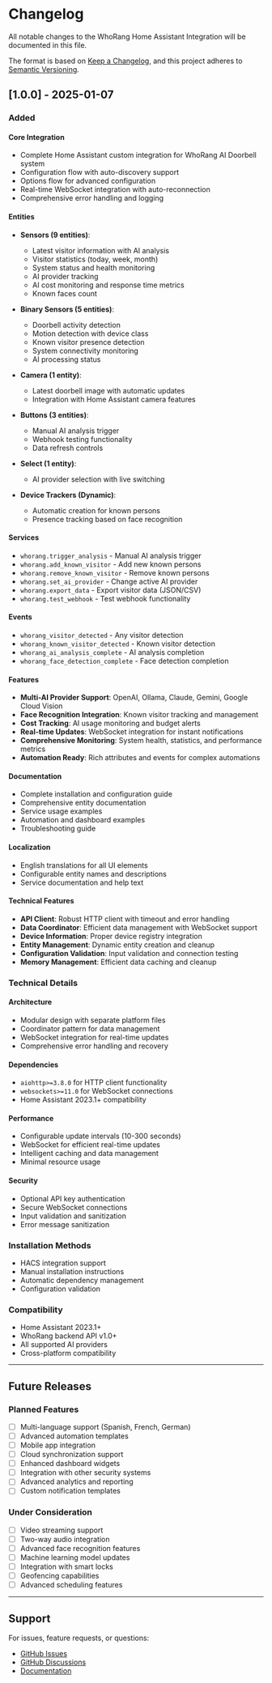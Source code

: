# Changelog

All notable changes to the WhoRang Home Assistant Integration will be documented in this file.

The format is based on [Keep a Changelog](https://keepachangelog.com/en/1.0.0/),
and this project adheres to [Semantic Versioning](https://semver.org/spec/v2.0.0.html).

## [1.0.0] - 2025-01-07

### Added

#### Core Integration
- Complete Home Assistant custom integration for WhoRang AI Doorbell system
- Configuration flow with auto-discovery support
- Options flow for advanced configuration
- Real-time WebSocket integration with auto-reconnection
- Comprehensive error handling and logging

#### Entities
- **Sensors (9 entities)**:
  - Latest visitor information with AI analysis
  - Visitor statistics (today, week, month)
  - System status and health monitoring
  - AI provider tracking
  - AI cost monitoring and response time metrics
  - Known faces count

- **Binary Sensors (5 entities)**:
  - Doorbell activity detection
  - Motion detection with device class
  - Known visitor presence detection
  - System connectivity monitoring
  - AI processing status

- **Camera (1 entity)**:
  - Latest doorbell image with automatic updates
  - Integration with Home Assistant camera features

- **Buttons (3 entities)**:
  - Manual AI analysis trigger
  - Webhook testing functionality
  - Data refresh controls

- **Select (1 entity)**:
  - AI provider selection with live switching

- **Device Trackers (Dynamic)**:
  - Automatic creation for known persons
  - Presence tracking based on face recognition

#### Services
- `whorang.trigger_analysis` - Manual AI analysis trigger
- `whorang.add_known_visitor` - Add new known persons
- `whorang.remove_known_visitor` - Remove known persons
- `whorang.set_ai_provider` - Change active AI provider
- `whorang.export_data` - Export visitor data (JSON/CSV)
- `whorang.test_webhook` - Test webhook functionality

#### Events
- `whorang_visitor_detected` - Any visitor detection
- `whorang_known_visitor_detected` - Known visitor detection
- `whorang_ai_analysis_complete` - AI analysis completion
- `whorang_face_detection_complete` - Face detection completion

#### Features
- **Multi-AI Provider Support**: OpenAI, Ollama, Claude, Gemini, Google Cloud Vision
- **Face Recognition Integration**: Known visitor tracking and management
- **Cost Tracking**: AI usage monitoring and budget alerts
- **Real-time Updates**: WebSocket integration for instant notifications
- **Comprehensive Monitoring**: System health, statistics, and performance metrics
- **Automation Ready**: Rich attributes and events for complex automations

#### Documentation
- Complete installation and configuration guide
- Comprehensive entity documentation
- Service usage examples
- Automation and dashboard examples
- Troubleshooting guide

#### Localization
- English translations for all UI elements
- Configurable entity names and descriptions
- Service documentation and help text

#### Technical Features
- **API Client**: Robust HTTP client with timeout and error handling
- **Data Coordinator**: Efficient data management with WebSocket support
- **Device Information**: Proper device registry integration
- **Entity Management**: Dynamic entity creation and cleanup
- **Configuration Validation**: Input validation and connection testing
- **Memory Management**: Efficient data caching and cleanup

### Technical Details

#### Architecture
- Modular design with separate platform files
- Coordinator pattern for data management
- WebSocket integration for real-time updates
- Comprehensive error handling and recovery

#### Dependencies
- `aiohttp>=3.8.0` for HTTP client functionality
- `websockets>=11.0` for WebSocket connections
- Home Assistant 2023.1+ compatibility

#### Performance
- Configurable update intervals (10-300 seconds)
- WebSocket for efficient real-time updates
- Intelligent caching and data management
- Minimal resource usage

#### Security
- Optional API key authentication
- Secure WebSocket connections
- Input validation and sanitization
- Error message sanitization

### Installation Methods
- HACS integration support
- Manual installation instructions
- Automatic dependency management
- Configuration validation

### Compatibility
- Home Assistant 2023.1+
- WhoRang backend API v1.0+
- All supported AI providers
- Cross-platform compatibility

---

## Future Releases

### Planned Features
- [ ] Multi-language support (Spanish, French, German)
- [ ] Advanced automation templates
- [ ] Mobile app integration
- [ ] Cloud synchronization support
- [ ] Enhanced dashboard widgets
- [ ] Integration with other security systems
- [ ] Advanced analytics and reporting
- [ ] Custom notification templates

### Under Consideration
- [ ] Video streaming support
- [ ] Two-way audio integration
- [ ] Advanced face recognition features
- [ ] Machine learning model updates
- [ ] Integration with smart locks
- [ ] Geofencing capabilities
- [ ] Advanced scheduling features

---

## Support

For issues, feature requests, or questions:
- [GitHub Issues](https://github.com/Beast12/who-rang/issues)
- [GitHub Discussions](https://github.com/Beast12/who-rang/discussions)
- [Documentation](https://github.com/Beast12/who-rang/blob/main/home_assistant/README.md)
